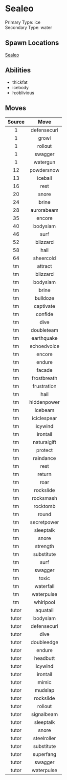 # Sealeo  
Primary Type: ice  
Secondary Type: water  
  
## Spawn Locations  
[Sealeo](/data/spawn_presets/sealeo.md)  
  
## Abilities  
  * thickfat
  * icebody
  * h:oblivious
  
  
## Moves  
  
| Source | Move |  
|:---:|:---:|  
| 1 | defensecurl |  
| 1 | growl |  
| 1 | rollout |  
| 1 | swagger |  
| 1 | watergun |  
| 12 | powdersnow |  
| 13 | iceball |  
| 16 | rest |  
| 20 | snore |  
| 24 | brine |  
| 28 | aurorabeam |  
| 35 | encore |  
| 40 | bodyslam |  
| 46 | surf |  
| 52 | blizzard |  
| 58 | hail |  
| 64 | sheercold |  
| tm | attract |  
| tm | blizzard |  
| tm | bodyslam |  
| tm | brine |  
| tm | bulldoze |  
| tm | captivate |  
| tm | confide |  
| tm | dive |  
| tm | doubleteam |  
| tm | earthquake |  
| tm | echoedvoice |  
| tm | encore |  
| tm | endure |  
| tm | facade |  
| tm | frostbreath |  
| tm | frustration |  
| tm | hail |  
| tm | hiddenpower |  
| tm | icebeam |  
| tm | iciclespear |  
| tm | icywind |  
| tm | irontail |  
| tm | naturalgift |  
| tm | protect |  
| tm | raindance |  
| tm | rest |  
| tm | return |  
| tm | roar |  
| tm | rockslide |  
| tm | rocksmash |  
| tm | rocktomb |  
| tm | round |  
| tm | secretpower |  
| tm | sleeptalk |  
| tm | snore |  
| tm | strength |  
| tm | substitute |  
| tm | surf |  
| tm | swagger |  
| tm | toxic |  
| tm | waterfall |  
| tm | waterpulse |  
| tm | whirlpool |  
| tutor | aquatail |  
| tutor | bodyslam |  
| tutor | defensecurl |  
| tutor | dive |  
| tutor | doubleedge |  
| tutor | endure |  
| tutor | headbutt |  
| tutor | icywind |  
| tutor | irontail |  
| tutor | mimic |  
| tutor | mudslap |  
| tutor | rockslide |  
| tutor | rollout |  
| tutor | signalbeam |  
| tutor | sleeptalk |  
| tutor | snore |  
| tutor | steelroller |  
| tutor | substitute |  
| tutor | superfang |  
| tutor | swagger |  
| tutor | waterpulse |  
  
